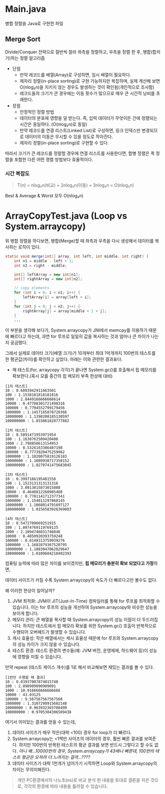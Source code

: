 # Main.java

병합 정렬을 Java로 구현한 파일

## Merge Sort

Divide/Conquer 전략으로 절반씩 잘라 좌측을 정렬하고, 우측을 정렬 한 후, 병합(합치기)하는 정렬 알고리즘

- 단점
  - 만약 레코드를 배열(Array)로 구성하면, 임시 배열이 필요하다.
  - 제자리 정렬(in-place sorting)로 구현 가능하지만 복잡하며, 실제 계산해 보면 O(nlog₂n)을 지키지 않는 경우도 발생하는 것이 확인됨(개인적으로 조사함)
  - 레크드들의 크기가 큰 경우에는 이동 횟수가 많으므로 매우 큰 시간적 낭비를 초래한다.
- 장점
  - 안정적인 정렬 방법
  - 데이터의 분포에 영향을 덜 받는다. 즉, 입력 데이터가 무엇이든 간에 정렬되는 시간은 동일하다. (O(nlog₂n)로 동일)
  - 만약 레코드를 연결 리스트(Linked List)로 구성하면, 링크 인덱스만 변경되므로 데이터의 이동은 무시할 수 있을 정도로 작아진다.
  - 제자리 정렬(in-place sorting)로 구현할 수 있다.

따라서 크기가 큰 레코드를 정렬할 경우에 연결 리스트를 사용한다면, 합병 정렬은 퀵 정렬을 포함한 다른 어떤 졍렬 방법보다 효율적이다.

### 시간 복잡도

> T(n) = nlog₂n(비교) + 2nlog₂n(이동) = 3nlog₂n = O(nlog₂n)

Best & Average & Worst 모두 O(nlog₂n)

# ArrayCopyTest.java (Loop vs System.arraycopy)

위 병합 정렬을 하다보면, 병합(Merge)할 때 좌측과 우측을 다시 생성해서 데이터를 복사하는 로직이 있다.

```java
static void merge(int[] array, int left, int middle, int right) {
    int n1 = middle - left + 1;
    int n2 = right - middle;

    int[] leftArray = new int[n1];
    int[] rightArray = new int[n2];

    // copy elements
    for (int i = 0; i < n1; i++) {
        leftArray[i] = array[left + i];
    }
    for (int j = 0; j < n2; j++) {
        rightArray[j] = array[middle + 1 + j];
    }
    ...
```

이 부분을 생각해 보다가, System.arraycopy가 JNI에서 memcpy를 이용하기 때문에 빠르다고 하는데, 과연 for 루프로 일일히 값을 복사하는 것과 얼마나 큰 차이가 나는지 궁금했다.

그래서 실제로 데이터 크기(배열 크기)가 10개부터 최대 1억개까지 100번의 테스트를 한 평균값(차이)를 확인하고 싶었다.
아래는 이와 관련한 결과표다.
-  매 테스트(for, arraycopy 각각)가 끝나면 System.gc()를 호출해서 힙 메모리를 확보한다.(혹시 모를 중간의 힙 메모리 부족 현상에 대비)
```
[1차 테스트]
10 : 0.6093942911663501
100 : 1.1538181818181816
1000 : 2.8449166666666614
10000 : 0.47788301721498316
100000 : 0.7794552799179456
1000000 : 1.1457185878720366
10000000 : 1.1390208185130597
100000000 : 1.033861828777882

[2차 테스트]
10 : 0.5891471953971954
100 : 1.1638762509420406
1000 : 2.798850613154953
10000 : 0.5326163386407198
100000 : 0.7773920475259962
1000000 : 1.1820075819126183
10000000 : 1.1089938717358152
100000000 : 1.0270741475683045

[3차 테스트]
10 : 0.3997166195481558
100 : 1.1523131313131316
1000 : 3.0913015873015808
10000 : 0.4648812268985408
100000 : 0.7781141712377341
1000000 : 1.154011297868145
10000000 : 1.1068014791697127
100000000 : 1.0156583926369083

[4차 테스트]
10 : 0.5472709669251915
100 : 1.0074769119769125
1000 : 2.1094746031746046
10000 : 0.4850920393759248
100000 : 0.8148313759939276
1000000 : 1.1602879367520795
10000000 : 1.1083047062029647
100000000 : 1.0109604210492393
```

컴퓨팅 능력에 따라 많은 차이를 보이겠지만, **힙 메모리가 충분히 확보 되었다고 가정**하면,

데이터 사이즈가 커질 수록 System.arraycopy의 속도가 더 빠르다고만 볼수도 없다.

왜 이러한 현상이 일어날까?

1. JVM 최적화: JVM이 JIT(Just-In-Time) 컴파일러를 통해 for 루프를 최적화할 수 있습니다. 이는 for 루프의 성능을 개선하여 System.arraycopy와 비슷한 성능을 보이게 합니다.
2. 메모리 관리: 큰 배열을 복사할 때 System.arraycopy의 성능 이점이 더 두드러집니다. 하지만 테스트에서 힙 메모리 확보를 위한 System.gc() 호출이 반복적으로 수행되어 오버헤드가 발생할 수 있습니다.
3. 캐시 효율성: 작은 배열에서는 캐시 효율성 때문에 for 루프와 System.arraycopy의 성능 차이가 크지 않을 수 있습니다.
4. 테스트 환경: 테스트 환경의 변수들(예: JVM 버전, 운영체제, 하드웨어 등)이 성능에 영향을 미칠 수 있습니다.

만약 repeat (테스트 케이스 개수)를 1로 해서 비교해보면 재밌는 결과를 볼 수 있다.
```
[1번만 수행할 때 결과]
10 : 0.03937007874015748
100 : 2.090909090909091
1000 : 10.916666666666666
10000 : 43.03125
100000 : 9.567567567567568
1000000 : 1.3107298915682148
10000000 : 0.963932303708499
100000000 : 0.9705304306509438
```

여기서 의미있는 결과를 얻을 수 있는데,

1. 데이터 사이즈가 매우 작은(대략 <100) 경우 for loop가 더 빠르다.
2. System.arraycopy는 <1백만 사이즈의 데이터의 경우, 훨씬 빠른 결과를 보여준다. 하지만 100번의 반복된 테스트의 평균 결과를 보면 반드시 그렇다고 할 수도 없다.
   _아니 왜...10000번의 경우, System.arraycopy가 43배나 빠른데, 100번의 테스트 평균은 오히려 더 느려지는 걸까...????_
3. 데이터 사이즈가 대략 1천개가 넘어가기 시작하면 Loop와 System.arraycopy의 차이는 무의미해진다.

> 개인 PC환경에서의 나노초(ns)로 비교 분석 한 내용을 토대로 결론을 지은 것으로, 각각의 환경에 따라 내용을 틀려질 수 있습니다.
